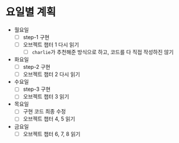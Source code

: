 # 요일별 계획
- 월요일
  - [ ] step-1 구현
  - [ ] 오브젝트 챕터 1 다시 읽기
    - [ ] `charlie`가 추천해준 방식으로 하고, 코드를 다 직접 작성하진 않기
- 화요일
  - [ ] step-2 구현
  - [ ] 오브젝트 챕터 2 다시 읽기
- 수요일
  - [ ] step-3 구현
  - [ ] 오브젝트 챕터 3 읽기
- 목요일
  - [ ] 구현 코드 최종 수정
  - [ ] 오브젝트 챕터 4, 5 읽기
- 금요일
  - [ ] 오브젝트 챕터 6, 7, 8 읽기